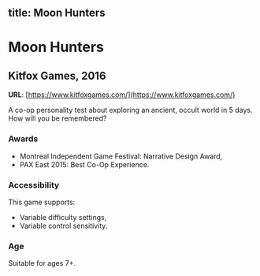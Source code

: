 title: Moon Hunters
---
# Moon Hunters
## Kitfox Games, 2016

**URL**: [https://www.kitfoxgames.com/](https://www.kitfoxgames.com/)

A co-op personality test about exploring an ancient, occult world in 5 days. How will you be remembered?

### Awards

* Montreal Independent Game Festival: Narrative Design Award,
* PAX East 2015: Best Co-Op Experience.

### Accessibility

This game supports:
* Variable difficulty settings,
* Variable control sensitivity.

### Age
Suitable for ages 7+.